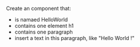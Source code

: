 Create an component that:
- is namaed HelloWorld
- contains one element h1
- contains one paragraph
- insert a text in this paragraph, like "Hello World !"
